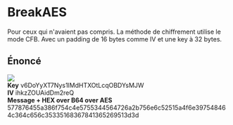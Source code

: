 # BreakAES
Pour ceux qui n'avaient pas compris.
La méthode de chiffrement utilise le mode CFB.
Avec un padding de 16 bytes comme IV et une key à 32 bytes. 
## Énoncé
<img src="https://media.discordapp.net/attachments/790021754055032842/823332170583900180/Capture_decran_de_2021-03-22_00-07-27.png?width=1440&height=649"/><br>
**Key** v6DoYyXT7Nys1lMdHTXOtLcqOBDYsMJW<br/>
**IV** ihkzZOUAidDm2reQ<br/>
**Message + HEX over B64 over AES** 577876455a386f754c4e5755344564726a2b756e6c52515a4f6e397548464c364c656c35335168367841365269513d3d
